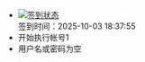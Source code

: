 - [![签到状态](https://github.com/womade/Cloud189-Actions/actions/workflows/main.yml/badge.svg?branch=main)](https://github.com/womade/Cloud189-Actions/actions/workflows/main.yml) <br> 签到时间：2025-10-03 18:37:55
- 开始执行帐号1
- 用户名或密码为空
